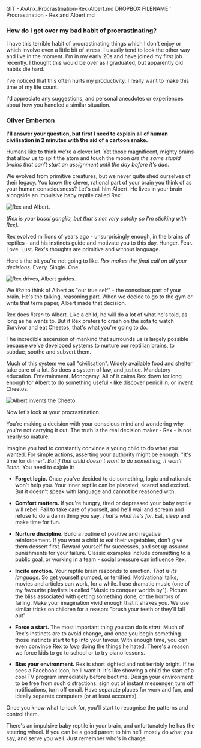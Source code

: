 GIT - AvAnx_Procrastination-Rex-Albert.md
DROPBOX FILENAME : Procrastination - Rex and Albert.md


### How do I get over my bad habit of procrastinating?

I have this terrible habit of procrastinating things which I don't enjoy or which involve even a little bit of stress. I usually tend to look the other way and live in the moment. I'm in my early 20s and have joined my first job recently. I thought this would be over as I graduated, but apparently old habits die hard.

I've noticed that this often hurts my productivity. I really want to make this time of my life count.

I'd appreciate any suggestions, and personal anecdotes or experiences about how you handled a similar situation.


### Oliver Emberton

**I'll answer your question, but first I need to explain all of human civilisation in 2 minutes with the aid of a cartoon snake.**

Humans like to think we're a clever lot. Yet those magnificent, mighty brains that allow us to split the atom and touch the moon *are the same stupid brains that can't start an assignment until the day before it's due*.

We evolved from primitive creatures, but we never quite shed ourselves of their legacy. You know the clever, rational part of your brain you think of as your human consciousness? Let's call him Albert. He lives in your brain alongside an impulsive baby reptile called Rex:

![Rex and Albert.](Albert-Rex.png "Albert and Rex")

*(Rex is your basal ganglia, but that's not very catchy so I'm sticking with Rex).*

Rex evolved millions of years ago - unsurprisingly enough, in the brains of reptiles - and his instincts guide and motivate you to this day. Hunger. Fear. Love. Lust. Rex's thoughts are primitive and without language.

Here's the bit you're not going to like. *Rex makes the final call on all your decisions.* Every. Single. One.


![Rex drives, Albert guides.](Rex-drives.png "Rex drives, Albert tries to back-seat drive.")

We *like* to think of Albert as "our true self" - the conscious part of your brain. He's the talking, reasoning part. When we decide to go to the gym or write that term paper, Albert made that decision. 

Rex does *listen* to Albert. Like a child, he will do a lot of what he's told, as long as he wants to. But if Rex prefers to crash on the sofa to watch Survivor and eat Cheetos, that's what you're going to do.

The incredible ascension of mankind that surrounds us is largely possible because we've developed systems to nurture our reptilian brains, to subdue, soothe and subvert them. 

Much of this system we call "civilisation". Widely available food and shelter take care of a lot. So does a system of law, and justice. Mandatory education. Entertainment. Monogamy. All of it calms Rex down for long enough for Albert to do something useful - like discover penicillin, or invent Cheetos. 

![Albert invents the Cheeto.](Albert-Cheetos.png "The genius at work.")

Now let's look at your procrastination.

You're making a decision with your conscious mind and wondering why you're not carrying it out. The truth is the real decision maker - Rex - is not nearly so mature.

Imagine you had to constantly convince a young child to do what you wanted. For simple actions, asserting your authority might be enough. "It's time for dinner". *But if that child doesn't want to do something, it won't listen.* You need to cajole it:

* **Forget logic.** Once you've decided to do something, logic and rationale won't help you. Your inner reptile can be placated, scared and excited. But it doesn't speak with language and cannot be reasoned with.

* **Comfort matters.** If you're hungry, tired or depressed your baby reptile will rebel. Fail to take care of yourself, and he'll wail and scream and refuse to do a damn thing you say. *That's what he's for.* Eat, sleep and make time for fun.

* **Nurture discipline.** Build a routine of positive and negative reinforcement. If you want a child to eat their vegetables, don't give them dessert first. Reward yourself for successes, and set up assured punishments for your failure. Classic examples include committing to a public goal, or working in a team - social pressure can influence Rex.

* **Incite emotion.** Your reptile brain responds to emotion. *That is its language.* So get yourself pumped, or terrified. Motivational talks, movies and articles can work, for a while. I use dramatic music (one of my favourite playlists is called "Music to conquer worlds by"). Picture the bliss associated with getting something done, or the horrors of failing. Make your imagination vivid enough that it shakes you. We use similar tricks on children for a reason: "brush your teeth or they'll fall out".

* **Force a start.** The most important thing you can do is *start*. Much of Rex's instincts are to avoid change, and once you begin something those instincts start to tip into your favour. With enough time, you can even convince Rex to *love* doing the things he hated. There's a reason we force kids to go to school or to try piano lessons.

* **Bias your environment.** Rex is short sighted and not terribly bright. If he sees a Facebook icon, he'll want it. It's like showing a child the start of a cool TV program immediately before bedtime. Design your environment to be free from such distractions: sign out of instant messenger, turn off notifications, turn off email. Have separate places for work and fun, and ideally separate computers (or at least accounts).

Once you know what to look for, you'll start to recognise the patterns and control them.

There's an impulsive baby reptile in your brain, and unfortunately he has the steering wheel. If you can be a good parent to him he'll mostly do what you say, and serve you well. Just remember who's in charge.